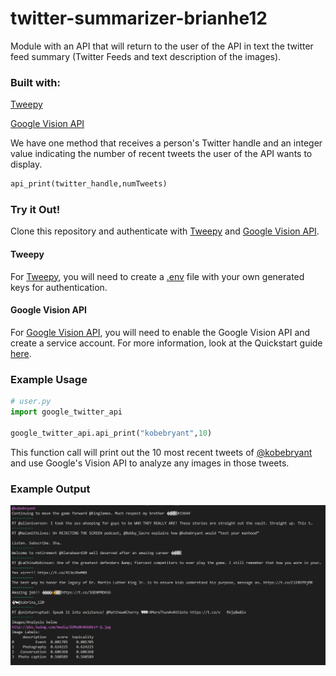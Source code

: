 # twitter-summarizer-brianhe12
Module with an API that will return to the user of the API in text the twitter feed summary (Twitter Feeds and text description of the images).

### Built with:

[Tweepy](http://docs.tweepy.org/en/latest/#)

[Google Vision API](https://cloud.google.com/vision)

We have one method that receives a person's Twitter handle and an integer value indicating the number of recent tweets the user of the API wants to display.
```python
api_print(twitter_handle,numTweets)
```

### Try it Out!
Clone this repository and authenticate with [Tweepy](http://docs.tweepy.org/en/latest/#) and [Google Vision API](https://cloud.google.com/vision).

#### Tweepy 
For [Tweepy](http://docs.tweepy.org/en/latest/#), you will need to create a [.env](https://pypi.org/project/python-dotenv/) file with your own generated keys for authentication. 

#### Google Vision API
For [Google Vision API](https://cloud.google.com/vision), you will need to enable the Google Vision API and create a service account. For more information, look at the Quickstart guide [here](https://cloud.google.com/vision/docs/setup).

### Example Usage
```python
# user.py
import google_twitter_api 

google_twitter_api.api_print("kobebryant",10)
```
This function call will print out the 10 most recent tweets of [@kobebryant](https://twitter.com/kobebryant) and use Google's Vision API to analyze any images in those tweets.

### Example Output
<img src = "example_output.JPG">
